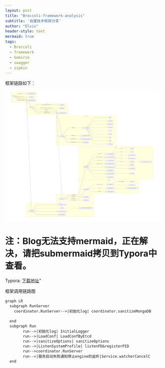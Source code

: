 ```yaml
---
layout: post
title: "Broccoli-framework-analysis"
subtitle: '自建技术框架分享'
author: "Elvis"
header-style: text
mermaid: true
tags:
  - Broccoli
  - framework
  - Gomirco
  - swagger
  - zipkin 
---
```


框架链路如下：

![](/img/in-post/broccoli-analysis.png)


# 注：Blog无法支持mermaid，正在解决，请把submermaid拷贝到Typora中查看。
Typora:
[下载地址](https://typora.io/)"<br>

框架调用链路图


```mermaid
graph LR
  subgraph RunServer
  	coordinator.RunServer-->|初始化log| coordinator.sanitizeMongoDB
  	
  end
  subgraph Run
    	run-->|初始化log| InitialLogger
    	run-->|LoadConf| LoadConfByEtcd
    	run-->|sanitizeOptions| sanitizeOptions
    	run-->|ListenSystemProfile| listenFD&registerPID
    	run-->coordinator.RunServer
    	run-->|服务启动失败通知停止engine的监听|Service.watcherCancelC
  end
```


